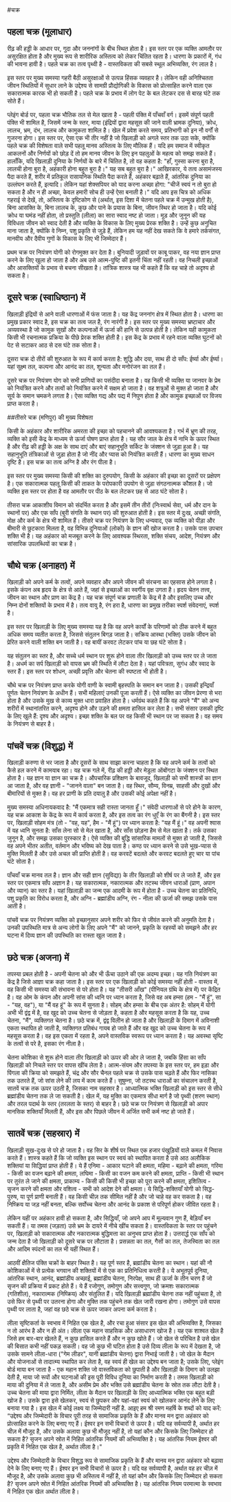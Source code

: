 #चक्र

## पहला चक्र (मूलाधार)

रीढ़ की हड्डी के आधार पर, गुदा और जननांगों के बीच स्थित होता है। इस स्तर पर एक व्यक्ति आमतौर पर असुरक्षित होता है और मुख्य रूप से शारीरिक अस्तित्व को लेकर चिंतित रहता है। धारणा के प्रकारों में, गंध की भावना हावी है। पहले चक्र का तत्व पृथ्वी है - वास्तविकता की सबसे स्थूल अभिव्यक्ति, रंग लाल है।

इस स्तर पर मुख्य समस्या गहरी बैठी असुरक्षाओं से उत्पन्न हिंसक व्यवहार है। लेकिन वही अनिश्चितता जीवन स्थितियों में सुधार लाने के उद्देश्य से सामग्री प्रौद्योगिकी के विकास को प्रोत्साहित करने वाला एक सकारात्मक कारक भी हो सकती है। पहले चक्र के प्रभाव में लोग पेट के बल लेटकर दस से बारह घंटे तक सोते हैं।

प्लेइंग बोर्ड पर, पहला चक्र भौतिक तल से मेल खाता है - पहली पंक्ति में पाँचवाँ वर्ग। इसमें संपूर्ण पहली पंक्ति भी शामिल है, जिसमें जन्म के स्तर, माया (इंद्रियों द्वारा महसूस की जाने वाली भ्रामक दुनिया), क्रोध, लालच, भ्रम, दंभ, लालच और कामुकता शामिल है। खेल में प्रवेश करते समय, प्रतिभागी को इन नौ वर्गों से गुजरना होगा। इस स्तर पर, ऐसा एक भी तीर नहीं है जो खिलाड़ी को अगले स्तर तक उठा सके, क्योंकि पहले चक्र की विशेषता वाले सभी पहलू मानव अस्तित्व के लिए मौलिक हैं। यदि हम समाज में स्वीकृत आकलनों और निर्णयों को छोड़ दें तो हम मानव जीवन के लिए इन पहलुओं के महत्व को समझ सकते हैं। हालाँकि, यदि खिलाड़ी दुनिया के निर्णयों के बारे में चिंतित है, तो वह कहता है: "हाँ, गुस्सा करना बुरा है, लालची होना बुरा है, अहंकारी होना बहुत बुरा है।" यह सब बहुत बुरा है।" आखिरकार, ये तत्व असामंजस्य पैदा करते हैं, शरीर में प्रतिकूल रासायनिक स्थिति पैदा करते हैं, अहंकार बढ़ाते हैं, आंतरिक दुनिया का उल्लंघन करते हैं, इत्यादि। लेकिन यहां शेक्सपियर को याद करना अच्छा होगा: "चीजें स्वयं न तो बुरा हो सकता है और न ही अच्छा, केवल हमारी सोच ही उन्हें ऐसा बनाती है।” यदि आप इस चित्र को अधिक गहराई से देखें, तो, अस्तित्व के दृष्टिकोण से (अर्थात्, इस दिशा में चेतना पहले चक्र में उन्मुख होती है), बिना आसक्ति के, बिना लालच के, कुछ और पाने के प्रयास के बिना, जीवन स्थिर हो जाता है। यदि कोई क्रोध या घमंड नहीं होता, तो प्रस्तुति (लीला) का सारा स्वाद नष्ट हो जाता। मूड और जुनून की यह विविधता जीवन को स्वाद देती है और व्यक्ति के विकास के लिए मुख्य प्रेरक शक्ति है। उन्हें कुछ अनुचित माना जाता है, क्योंकि वे निम्न, पशु प्रकृति से जुड़े हैं, लेकिन हम यह नहीं देख सकते कि वे हमारे तर्कसंगत, मानवीय और दैवीय गुणों के विकास के लिए भी जिम्मेदार हैं।

प्रथम चक्र पर नियंत्रण योगी को रोगमुक्त कर देता है। बुनियादी जुड़ावों पर काबू पाकर, वह नया ज्ञान प्राप्त करने के लिए खुला हो जाता है और अब उसे आत्म-पुष्टि की इतनी चिंता नहीं रहती। वह निचली इच्छाओं और आसक्तियों के प्रभाव से बचना सीखता है। तांत्रिक शास्त्र यह भी कहते हैं कि वह चाहे तो अदृश्य हो सकता है।

## दूसरे चक्र (स्वाधिष्ठान) में

खिलाड़ी इंद्रियों से आने वाली धारणाओं में फंस जाता है। यह केंद्र जननांग क्षेत्र में स्थित होता है। धारणा का प्रमुख प्रकार स्वाद है, इस चक्र का तत्व जल है, रंग नारंगी है। इस स्तर पर मुख्य समस्या भ्रष्टाचार और अव्यवस्था है जो कामुक सुखों और कल्पनाओं में ऊर्जा की हानि से उत्पन्न होती है। लेकिन यही कामुकता किसी भी रचनात्मक प्रक्रिया के पीछे प्रेरक शक्ति होती है। इस केंद्र के प्रभाव में रहने वाला व्यक्ति घुटनों को पेट से सटाकर आठ से दस घंटे तक सोता है।

दूसरा चक्र दो तीरों की शुरुआत के रूप में कार्य करता है: शुद्धि और दया, साथ ही दो साँप: ईर्ष्या और ईर्ष्या। यहां सूक्ष्म तल, कल्पना और आनंद का तल, शून्यता और मनोरंजन का तल हैं।

दूसरे चक्र पर नियंत्रण योग को सभी प्राणियों का पसंदीदा बनाता है। वह किसी भी व्यक्ति या जानवर के प्रेम को नियंत्रित करने और तत्वों को नियंत्रित करने में सक्षम हो जाता है। वह शत्रुओं से मुक्त हो जाता है और सूर्य के समान चमकने लगता है। ऐसा व्यक्ति गद्य और पद्य में निपुण होता है और कामुक इच्छाओं पर विजय प्राप्त करता है।

##तीसरे चक्र (मणिपुर) की मुख्य विशेषता

किसी के अहंकार और शारीरिक अमरता की इच्छा को पहचानने की आवश्यकता है। गर्भ में भ्रूण की तरह, व्यक्ति को इसी केंद्र के माध्यम से ऊर्जा पोषण प्राप्त होता है। यह सौर जाल के क्षेत्र में नाभि के ऊपर स्थित है और रीढ़ की हड्डी के अक्ष के साथ दाएं और बाएं सहानुभूति सर्किट के जंक्शन से जुड़ा हुआ है। यह सहानुभूति तंत्रिकाओं से जुड़ा होता है जो नींद और प्यास को नियंत्रित करती हैं। धारणा का मुख्य साधन दृष्टि है। इस चक्र का तत्व अग्नि है और रंग पीला है।

इस स्तर पर मुख्य समस्या किसी की शक्ति का दुरुपयोग, किसी के अहंकार की इच्छा का दूसरों पर प्रक्षेपण है। एक सकारात्मक पहलू किसी की ताकत के परोपकारी उपयोग से जुड़ा संगठनात्मक कौशल है। जो व्यक्ति इस स्तर पर होता है वह आमतौर पर पीठ के बल लेटकर छह से आठ घंटे सोता है।

तीसरा चक्र आकाशीय विमान को संदर्भित करता है और इसमें तीन तीरों (निःस्वार्थ सेवा, धर्म और दान के स्थानों पर) और एक साँप (बुरी संगति के स्थान पर) की शुरुआत होती है। इस स्तर में दुःख, अच्छी संगति, मोक्ष और कर्म के क्षेत्र भी शामिल हैं। तीसरे चक्र पर नियंत्रण के लिए धन्यवाद, एक व्यक्ति को पीड़ा और बीमारी से छुटकारा मिलता है, वह विभिन्न दुनियाओं (लोकों) के ज्ञान की खोज करता है। उसके पास उपचार शक्ति भी है। यह अहंकार को मजबूत करने के लिए आवश्यक स्थिरता, शक्ति संचय, आदेश, नियंत्रण और सांसारिक उपलब्धियों का चक्र है।

## चौथे चक्र (अनाहत) में

खिलाड़ी को अपने कर्म के तत्वों, अपने व्यवहार और अपने जीवन की संरचना का एहसास होने लगता है। इसके कंपन अब हृदय के क्षेत्र से आते हैं, जहां से इच्छाओं का स्वर्गीय वृक्ष उगता है। हृदय चेतन तत्त्व, जीवन का स्थान और प्राण का केंद्र है। यह चक्र संपूर्ण चक्र प्रणाली के केंद्र में है और इसलिए उच्च और निम्न दोनों शक्तियों के प्रभाव में है। तत्व वायु है, रंग हरा है, धारणा का प्रमुख तरीका स्पर्श संवेदनाएं, स्पर्श है।

इस स्तर पर खिलाड़ी के लिए मुख्य समस्या यह है कि वह अपने कार्यों के परिणामों को ठीक करने में बहुत अधिक समय व्यतीत करता है, जिससे संतुलन बिगड़ जाता है। सक्रिय आस्था (भक्ति) उसके जीवन को प्रेरित करने वाली शक्ति बन जाती है। वह बायीं करवट लेटकर पांच या छह घंटे सोता है।

यह संतुलन का स्तर है, और सच्चे धर्म स्थान पर शुरू होने वाला तीर खिलाड़ी को उच्च स्तर पर ले जाता है। अधर्म का सर्प खिलाड़ी को वापस भ्रम की स्थिति में लौटा देता है। यहां पवित्रता, सुगंध और स्वाद के स्तर हैं। इस स्तर पर शोधन, अच्छी प्रवृत्ति और चेतना की स्पष्टता भी होती है।

चौथे चक्र पर नियंत्रण प्राप्त करके योगी वाणी के स्वामी बृहस्पति के समान बन जाता है। उसकी इन्द्रियाँ पूर्णतः चेतन नियंत्रण के अधीन हैं। सभी महिलाएं उनकी पूजा करती हैं। ऐसे व्यक्ति का जीवन प्रेरणा से भरा होता है और उसके मुख से काव्य मुक्त धारा प्रवाहित होता है। धर्मग्रंथ कहते हैं कि वह अपने "मैं" को अन्य शरीरों में स्थानांतरित करने, अदृश्य होने और उड़ने की क्षमता हासिल कर लेता है। सभी संसार उसकी दृष्टि के लिए खुले हैं: दृश्य और अदृश्य। इच्छा शक्ति के बल पर वह किसी भी स्थान पर जा सकता है। वह समय के नियंत्रण से बाहर है।

## पांचवें चक्र (विशुद्ध) में

खिलाड़ी करुणा से भर जाता है और दूसरों के साथ साझा करना चाहता है कि वह अपने कर्म के तत्वों को कैसे हल करने में कामयाब रहा। यह चक्र गले में, रीढ़ की हड्डी और मेडुला ऑबोंगटा के जंक्शन पर स्थित होता है। यह ज्ञान या ज्ञान का चक्र है। औपचारिक प्रशिक्षण के बावजूद, खिलाड़ी को सभी शास्त्रों का ज्ञान आ जाता है, और वह ज्ञानी - "जानने वाला" बन जाता है। वह स्थिर, सौम्य, विनम्र, साहसी और दुखों और बीमारियों से मुक्त है। वह हर प्राणी के प्रति दयालु है और उसकी कोई अपेक्षा नहीं है।

मुख्य समस्या अधिनायकवाद है: "मैं एकमात्र सही रास्ता जानता हूँ।" संवेदी धारणाओं से परे होने के कारण, यह चक्र आकाश के केंद्र के रूप में कार्य करता है, और इस तत्व का रंग धुएँ के रंग का बैंगनी है। इस स्तर पर, खिलाड़ी सोहम मंत्र (तो - "वह, यह", हैम - "मैं हूं") पर ध्यान करता है: "यह मैं हूं।" वह अपनी श्वास में यह ध्वनि सुनता है: साँस लेना सो से मेल खाता है, और साँस छोड़ना हैम से मेल खाता है। तर्क उसका जुनून है, और समझ उसका पुरस्कार है। ऐसे व्यक्ति की बुद्धि सांसारिक मामलों से मुक्त हो जाती है, जिससे वह अपने भीतर अतीत, वर्तमान और भविष्य को देख पाता है। कण्ठ पर ध्यान करने से उसे भूख-प्यास से मुक्ति मिलती है और उसे अचल की प्राप्ति होती है। वह करवटें बदलते और करवट बदलते हुए चार या पांच घंटे सोता है।

पाँचवाँ चक्र मानव तल है। ज्ञान और सही ज्ञान (सुविद्या) के तीर खिलाड़ी को शीर्ष पर ले जाते हैं, और इस स्तर पर एकमात्र साँप अज्ञान है। यह सकारात्मक, नकारात्मक और तटस्थ जीवन धाराओं (प्राण, अपान और व्यान) का स्तर है। यहां खिलाड़ी का जन्म एक आदमी के रूप में होता है - उच्च चेतना का प्रतिनिधि, पशु प्रकृति का विरोध करता है, और अग्नि - ब्रह्मांडीय अग्नि, रंग - नीला की ऊर्जा की समझ उसके पास आती है।

पांचवें चक्र पर नियंत्रण व्यक्ति को इच्छानुसार अपने शरीर को फिर से जीवंत करने की अनुमति देता है। उनकी उपस्थिति मात्र से अन्य लोगों के लिए अपने "मैं" को जानने, प्रकृति के रहस्यों को समझने और हर घटना में दिव्य ज्ञान की उपस्थिति का रास्ता खुल जाता है।

## छठे चक्र (अजना) में

तपस्या प्रबल होती है - अपनी चेतना को और भी ऊँचा उठाने की एक अदम्य इच्छा। यह गति नियंत्रण का केंद्र है जिसे आज्ञा चक्र कहा जाता है। इस स्तर पर एक खिलाड़ी को कोई समस्या नहीं होती - वास्तव में, वह किसी भी समस्या की संभावना से परे होता है। यह "तीसरी आँख" (पीनियल ग्रंथि के क्षेत्र में) पर केंद्रित है। वह ओम के कंपन और अपनी सांस की ध्वनि पर ध्यान करता है, जिसे वह अब हम्सा (हम - "मैं हूं", सा - "यह, वह"), या "मैं वह हूं" के रूप में सुनता है। सोहम् और हम्सा के बीच एक अंतर है: सोहम् में योगी अभी भी द्वंद्व में है, वह खुद को उच्च चेतना से जोड़ता है, कहता है और महसूस करता है कि यह, उच्च चेतना, "मैं", व्यक्तिगत चेतना है। छठे चक्र में, द्वंद्व विलीन हो जाता है और खिलाड़ी के दिमाग में अविनाशी एकता स्थापित हो जाती है, व्यक्तिगत प्रतिबंध गायब हो जाते हैं और वह खुद को उच्च चेतना के रूप में महसूस करता है। वह इस एकता में रहता है, अपने वास्तविक स्वरूप पर ध्यान करता है। यह अवस्था सृष्टि के तत्वों से परे है, इसका रंग नीला है।

चेतना कोशिका से शुरू होने वाला तीर खिलाड़ी को ऊपर की ओर ले जाता है, जबकि हिंसा का साँप खिलाड़ी को निचले स्तर पर वापस खींच लेता है। आत्म-संयम और तपस्या के इस स्तर पर, हम इड़ा और पिंगला की क्रिया को समझते हैं, चंद्र और सौर चैनल पहले चक्र से उसके पास चढ़ते हैं और फिर नासिका तक उतरते हैं, जो सांस लेने की लय में काम करते हैं। सुषुम्ना, जो तटस्थ धाराओं का संचालन करती है, सातवें चक्र तक ऊपर उठती है, जिसका नाम सहस्रार है। आध्यात्मिक भक्ति खिलाड़ी को इस स्तर से सीधे ब्रह्मांडीय चेतना तक ले जा सकती है। खेल में, यह मुक्ति का एकमात्र सीधा मार्ग है जो पृथ्वी (शरण स्थान) और तरल पदार्थ के स्तर (तरलता के स्तर) से बाहर है। छठे चक्र पर नियंत्रण से खिलाड़ी को अपार मानसिक शक्तियाँ मिलती हैं, और इस और पिछले जीवन में अर्जित सभी कर्म नष्ट हो जाते हैं।

## सातवें चक्र (सहस्रार) में

खिलाड़ी सुख-दुःख से परे हो जाता है। वह सिर के शीर्ष पर स्थित एक हजार पंखुड़ियों वाले कमल में निवास करते हैं। शास्त्र कहते हैं कि जो व्यक्ति इस स्थान पर स्वयं को स्थापित करता है उसे आठ अलौकिक शक्तियां या सिद्धियां प्राप्त होती हैं। ये हैं एनिमा - आकार घटाने की क्षमता, महिमा - बढ़ाने की क्षमता, गरिमा - किसी का वजन बढ़ाने की क्षमता, लघिमा - किसी का वजन कम करने की क्षमता, प्राप्ति - किसी भी स्थान पर तुरंत ले जाने की क्षमता, प्राकाम्य - किसी की किसी भी इच्छा को पूरा करने की क्षमता, इशितित्व - सृजन करने की क्षमता और वशित्व - सभी को आदेश देने की क्षमता। ये सिद्धि-शक्तियाँ योगी को सिद्ध-पुरुष, या पूर्ण प्राणी बनाती हैं। वह किसी चीज़ तक सीमित नहीं है और जो चाहे वह कर सकता है। वह निष्क्रिय या जड़ नहीं बनता, बल्कि सर्वोच्च चेतना और आनंद के प्रकाश से परिपूर्ण होकर जीवित रहता है।

लेकिन यहीं पर अहंकार हावी हो सकता है, और सिद्धियाँ, जो अपने आप में मूल्यवान गुण हैं, बेड़ियाँ बन सकती हैं। या तमस (जड़ता) उसे भ्रम के दायरे में नीचे खींच सकता है। वास्तविकता के स्तर पर पहुंचने पर, खिलाड़ी को सकारात्मक और नकारात्मक बुद्धिमत्ता का अनुभव प्राप्त होता है। उत्तरार्द्ध एक साँप को जन्म देता है जो खिलाड़ी को दूसरे चक्र पर लौटाता है। प्रसन्नता का तल, गैसों का तल, तेजस्विता का तल और आदिम स्पंदनों का तल भी यहीं स्थित हैं।

आठवीं क्षैतिज पंक्ति चक्रों के बाहर स्थित है। यह पूर्ण स्तर है, ब्रह्मांडीय चेतना का स्थान। यहां की नौ कोशिकाओं में से प्रत्येक भगवान की शक्तियों में से एक का प्रतिनिधित्व करती है। ये अभूतपूर्व दुनिया, आंतरिक स्थान, आनंद, ब्रह्मांडीय अच्छाई, ब्रह्मांडीय चेतना, निरपेक्ष, साथ ही ऊर्जा के तीन चरण हैं जो सृजन की प्रक्रिया में प्रकट होते हैं। ये हैं रजोगुण, तमोगुण और सत्त्वगुण, जो क्रमशः सकारात्मक (गतिशील), नकारात्मक (निष्क्रिय) और संतुलित हैं। यदि खिलाड़ी ब्रह्मांडीय चेतना तक नहीं पहुंचता है, तो उसे फिर से पृथ्वी पर उतरना होगा और मुक्ति तक पहुंचने तक खेल जारी रखना होगा। तमोगुण उसे वापस पृथ्वी पर लाता है, जहां वह छठे चक्र से ऊपर जाकर अपना कर्म करता है।

लीला सृष्टिकर्ता के स्वभाव में निहित एक खेल है, और रचा हुआ संसार इस खेल की अभिव्यक्ति है, जिसका न तो आरंभ है और न ही अंत। लीला एक महान साहसिक और असाधारण खोज है। यह एक शाश्वत खेल है जिसे हम बार-बार खेलते हैं, न कुछ हासिल करते हैं और न कुछ खोते हैं। जो खेल से परिचित है उसे खेल की बिसात कभी नहीं पकड़ सकती। वह जो कुछ भी घटित होता है उसे दिव्य लीला के रूप में देखता है, जो उसके सामने लीला-धारा ("गेम लीडर", यानी ब्रह्मांडीय चेतना) द्वारा निभाई जाती है। जो खेल के मैदान और योजनाओं से तादात्म्य स्थापित कर लेता है, वह स्वयं ही खेल का उद्देश्य बन जाता है; उसके लिए, प्लेइंग बोर्ड माया बन जाता है - एक महान शक्ति जो वास्तविकता को छुपाती है और खिलाड़ी के दिमाग को उलझा देती है, माया जो रूपों और घटनाओं की इस पूरी विविध दुनिया का निर्माण करती है। तमस खिलाड़ी को माया की दुनिया में ले जाता है, और असीम प्रेम और भक्ति उसे ब्रह्मांडीय चेतना के स्रोत तक लौटा देती है। उच्च चेतना की माया द्वारा निर्मित, लीला के मैदान पर खिलाड़ी के लिए आध्यात्मिक भक्ति एक बहुत बड़ी खोज है। उसके द्वारा इसे खेलकर, स्वयं से छुपकर और यहां-वहां स्वयं को खोलकर आनंद लेने के लिए बनाया गया है। इस खेल में कोई लक्ष्य या जिम्मेदारी नहीं है. आइए हम श्री रमण महर्षि के शब्दों को याद करें: “उद्देश्य और जिम्मेदारी के विचार पूरी तरह से सामाजिक प्रकृति के हैं और मानव मन द्वारा अहंकार को प्रोत्साहित करने के लिए बनाए गए हैं। ईश्वर इन सभी विचारों से ऊपर है। यदि वह सर्वव्यापी है, अर्थात हर चीज़ में मौजूद है, और उसके अलावा कुछ भी मौजूद नहीं है, तो यहां कौन और किसके लिए जिम्मेदार हो सकता है? सृजन अपने स्रोत में निहित आंतरिक नियमों की अभिव्यक्ति है। यह आंतरिक नियम ईश्वर की प्रकृति में निहित एक खेल है, अर्थात लीला है।"

उद्देश्य और जिम्मेदारी के विचार विशुद्ध रूप से सामाजिक प्रकृति के हैं और मानव मन द्वारा अहंकार को बढ़ावा देने के लिए बनाए गए हैं। ईश्वर इन सभी विचारों से ऊपर है। यदि वह सर्वव्यापी है, अर्थात वह हर चीज़ में मौजूद है, और उसके अलावा कुछ भी अस्तित्व में नहीं है, तो यहां कौन और किसके लिए जिम्मेदार हो सकता है?
सृजन अपने स्रोत में निहित आंतरिक नियमों की अभिव्यक्ति है। यह आंतरिक नियम परमात्मा के स्वभाव में निहित एक खेल अर्थात लीला है।
